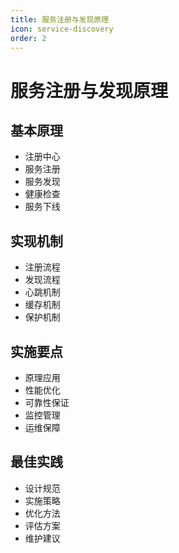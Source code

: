 ```yaml
---
title: 服务注册与发现原理
icon: service-discovery
order: 2
---
```


# 服务注册与发现原理

## 基本原理
- 注册中心
- 服务注册
- 服务发现
- 健康检查
- 服务下线

## 实现机制
- 注册流程
- 发现流程
- 心跳机制
- 缓存机制
- 保护机制

## 实施要点
- 原理应用
- 性能优化
- 可靠性保证
- 监控管理
- 运维保障

## 最佳实践
- 设计规范
- 实施策略
- 优化方法
- 评估方案
- 维护建议
